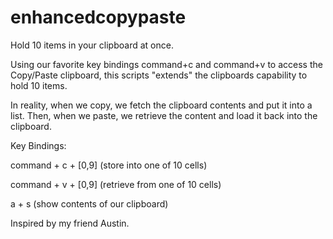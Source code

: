 # enhancedcopypaste
Hold 10 items in your clipboard at once.

Using our favorite key bindings command+c and command+v to access the Copy/Paste clipboard, this scripts "extends" the clipboards capability to hold 10 items. 

In reality, when we copy, we fetch the clipboard contents and put it into a list. Then, when we paste, we retrieve the content and load it back into the clipboard. 


Key Bindings: 

command + c + [0,9] (store into one of 10 cells)

command + v + [0,9] (retrieve from one of 10 cells)

a + s (show contents of our clipboard)

Inspired by my friend Austin.
